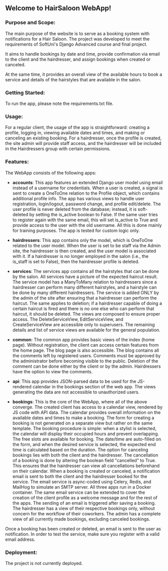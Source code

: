 ## Welcome to HairSaloon WebApp!

### Purpose and Scope: 
The main purpose of the website is to serve as a booking system with notifications for a Hair Saloon. The project was developed to meet the requirements of SoftUni's Django Advanced course and final project.

It aims to handle bookings by date and time, provide confirmation via email to the client and the hairdresser, and assign bookings when created or canceled.

At the same time, it provides an overall view of the available hours to book a service and details of the hairstyles that are available in the salon.

### Getting Started: 
To run the app, please note the requirements.txt file.

### Usage: 
For a regular client, the usage of the app is straightforward: creating a profile, logging in, viewing available dates and times, and making or canceling an existing booking. For a hairdresser, once the profile is created, the site admin will provide staff access, and the hairdresser will be included in the Hairdressers group with certain permissions.

### Features: 
The WebApp consists of the following apps:

- **accounts**: This app features an extended Django user model using email instead of a username for credentials. When a user is created, a signal is sent to create a OneToOne relation to the Profile object, which contains additional profile info. The app has various views to handle user registration, login/logout, password change, and profile edit/delete. The user profile is never deleted from the database; instead, it is soft-deleted by setting the is_active boolean to False. If the same user tries to register again with the same email, this will set is_active to True and provide access to the user with the old username. All this is done mainly for training purposes. The app is tested for custom logic only.

- **hairdressers**: This app contains only the model, which is OneToOne related to the user model. When the user is set to be staff via the Admin site, the hairdresser is then created, and the user model is associated with it. If a hairdresser is no longer employed in the salon (i.e., the is_staff is set to False), then the hairdresser profile is deleted.

- **services**: The services app contains all the hairstyles that can be done by the salon. All services have a picture of the expected haircut result. The service model has a ManyToMany relation to hairdressers since a hairdresser can perform many different hairstyles, and a hairstyle can be done by many different hairdressers. The service is added ONLY by the admin of the site after ensuring that a hairdresser can perform the haircut. The same applies to deletion; if a hairdresser capable of doing a certain haircut is fired and there is no one else who can perform that haircut, it should be deleted. The views are composed to ensure proper access. The DeleteServiceView, EditServiceView, and CreateServiceView are accessible only to superusers. The remaining details and list of service views are available for the general population.

- **common**: The common app provides basic views of the index (home page). Without registration, the client can access certain features from the home page. The blog page is also accessible. The blog contains all the comments left by registered users. Comments must be approved by the administrator before becoming visible to the public. Deletion of the comment can be done either by the client or by the admin. Hairdressers have the option to view the comments.

- **api**: This app provides JSON-parsed data to be used for the JS-rendered calendar in the bookings section of the web app. The views generating the data are not accessible to unauthorized users.

- **bookings**: This is the core of the WebApp, where all of the above converge. The created client has access to a calendar view, rendered by JS code with API data. The calendar provides overall information on the available dates and times to make a booking. The form for creating a booking is not generated on a separate view but rather on the same template. The booking procedure is simple: when a stylist is selected, the calendar will display their occupied hours and prevent overlapping. The free slots are available for booking. The date/time are auto-filled on the form, and when the desired service is selected, the expected end time is calculated based on the duration. The option for canceling bookings lies with both the client and the hairdresser. The cancellation of a booking is done by altering the boolean field "cancelled" to True. This ensures that the hairdresser can view all cancellations beforehand on their calendar. When a booking is created or canceled, a notification email is sent to both the client and the hairdresser booked for the service. The email service is async-coded using Celery, Redis, and MailHog to simulate an SMTP server. All three apps run in a Docker container. The same email service can be extended to cover the creation of the client profile as a welcome message and for the rest of the apps. The sending of an email is triggered after saving a booking. The hairdresser has a view of their respective bookings only, without concern for the workflow of their coworkers. The admin has a complete view of all currently made bookings, excluding canceled bookings.

Once a booking has been created or deleted, an email is sent to the user as notification. In order to test the service, make sure you register with a valid email address.

### Deployment: 
The project is not currently deployed. 

